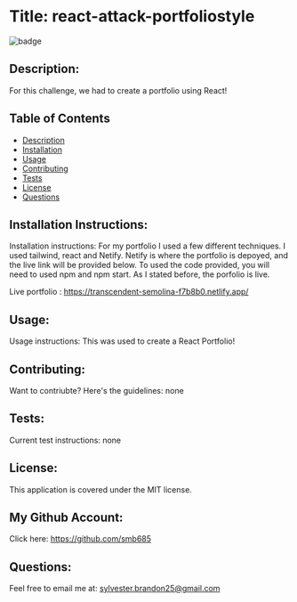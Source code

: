 # Title: react-attack-portfoliostyle 
![badge](https://img.shields.io/badge/license-MIT-darkred)

## Description:

For this challenge, we had to create a portfolio using React!

## Table of Contents
- [Description](#description)
- [Installation](#installation)
- [Usage](#usage)
- [Contributing](#contributing)
- [Tests](#tests)
- [License](#license)
- [Questions](#questions)

## Installation Instructions:
Installation instructions: For my portfolio I used a few different techniques. I used tailwind, react and Netify. Netify is where the portfolio is depoyed, and the live link will be provided below. To used the code provided, you will need to used npm and npm start. As I stated before, the porfolio is live. 


Live portfolio : https://transcendent-semolina-f7b8b0.netlify.app/

## Usage:
Usage instructions: This was used to create a React Portfolio!

## Contributing:
Want to contriubte? Here's the guidelines: none

## Tests:
Current test instructions: none

## License:
This application is covered under the MIT license. 

## My Github Account:
  Click here: https://github.com/smb685

  ## Questions:
  Feel free to email me at: sylvester.brandon25@gmail.com

